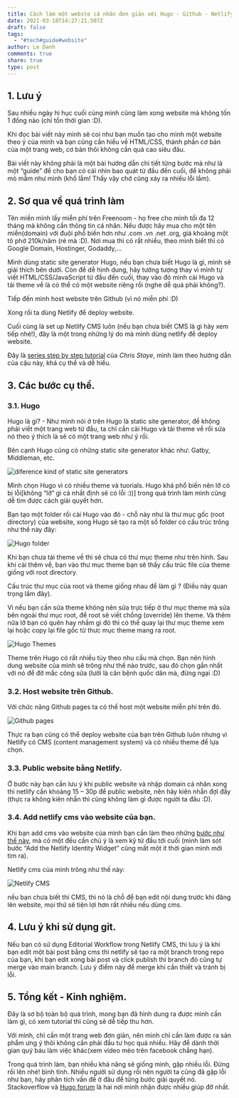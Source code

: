 ```yaml
---
title: Cách làm một webste cá nhân đơn giản với Hugo - Github - Netlify
date: 2021-03-18T14:27:21.507Z
draft: false
tags:
  - "#tech#guide#website"
author: Le Danh
comments: true
share: true
type: post
---
```

## **1. Lưu ý**

Sau nhiều ngày hì hục cuối cùng mình cũng làm xong website mà không tốn 1 đồng nào (chỉ tốn thời gian :D).

Khi đọc bài viết này mình sẽ coi như bạn muốn tạo cho mình một website theo ý của mình và bạn cũng cần hiểu về HTML/CSS, thành phần cơ bản của một trang web, cơ bản thôi không cần quá cao siêu đâu.

Bài viết này không phải là một bài hướng dẫn chi tiết từng bước mà như là một “guide” để cho bạn có cái nhìn bao quát từ đầu đến cuối, để không phải mò mẫm như mình (khổ lắm! Thấy vậy chớ cũng xảy ra nhiều lỗi lắm).

## **2. Sơ qua về quá trình làm**

Tên miền mình lấy miễn phí trên Freenoom - họ free cho mình tối đa 12 tháng mà không cần thông tin cá nhân. Nếu được hãy mua cho một tên miền(domain) với đuôi phổ biến hơn như .com .vn .net .org, giá khoảng một tô phở 210k/năm (rẻ mà :D). Nơi mua thì có rất nhiều, theo mình biết thì có Google Domain, Hostinger, Godaddy,...

Mình dùng static site generator Hugo, nếu bạn chưa biết Hugo là gì, mình sẽ giải thích bên dưới. Còn để dễ hình dung, hãy tưởng tượng thay vì mình tự viết HTML/CSS/JavaScript từ đầu đến cuối, thay vào đó mình cài Hugo và tải theme về là có thể có một website riêng rồi (nghe dễ quá phải không?).

Tiếp đến mình host website trên Github (vì nó miễn phí :D)

Xong rồi ta dùng Netlify để deploy website.

Cuối cùng là set up Netlify CMS luôn (nếu bạn chưa biết CMS là gì hãy xem tiếp nhé!), đây là một trong những lý do mà mình dùng netlify để deploy website.

Đây là [series step by step tutorial](https://www.youtube.com/watch?v=5aajv-2YZYM&list=PL-Kz5P-mYdMgAJDmRJquyMHfdaIOD-3oj) của *Chris Staye*, mình làm theo hướng dẫn của cậu này, khá cụ thể và dễ hiểu.

## **3. Các bước cụ thể.**

### **3.1. Hugo**

Hugo là gì? - Như mình nói ở trên Hugo là static site generator, để không phải viết một trang web từ đầu, ta chỉ cần cài Hugo và tải theme về rồi sửa nó theo ý thích là sẽ có một trang web như ý rồi.

Bên cạnh Hugo cũng có những static site generator khác như: Gatby, Middleman, etc.

![diference kind of static site generators](uploads/sitegenerators.png)

Mình chọn Hugo vì có nhiều theme và tuorials. Hugo khá phổ biến nên lỡ có bị lỗi\[không “lỡ” gì cả nhất định sẽ có lỗi :))] trong quá trình làm mình cũng dễ tìm được cách giải quyết hơn.

Bạn tạo một folder rồi cài Hugo vào đó - chỗ này như là thư mục gốc (root directory) của website, xong Hugo sẽ tạo ra một số folder có cấu trúc trông như thế này đây:

![Hugo folder](uploads/rootdirectory.png)

Khi bạn chưa tải theme về thì sẽ chưa có thư mục theme như trên hình. Sau khi cài thêm về, bạn vào thư mục theme bạn sẽ thấy cấu trúc file của theme giống với root directory.

Cấu trúc thư mục của root và theme giống nhau để làm gì ? (Điều này quan trọng lắm đây).

Vì nếu bạn cần sửa theme không nên sửa trực tiếp ở thư mục theme mà sửa bên ngoài thư mục root, để root sẽ viết chồng (override) lên theme. Và thêm nữa lỡ bạn có quên hay nhầm gì đó thì có thể quay lại thư mục theme xem lại hoặc copy lại file gốc từ thưc mục theme mang ra root.

![Hugo Themes](uploads/hugothemes.png)

Theme trên Hugo có rất nhiều tùy theo nhu cầu mà chọn. Bạn nên hình dung website của mình sẽ trông như thế nào trước, sau đó chọn gần nhất với nó để đỡ mắc công sửa (lười là căn bệnh quốc dân mà, đừng ngại :D)

### **3.2. Host website trên Github.**

Với chức năng Github pages ta có thể host một website miễn phí trên đó.

![Github pages](uploads/githubpages.png)

Thực ra bạn cũng có thể deploy website của bạn trên Github luôn nhưng vì Netlify có CMS (content management system) và có nhiều theme để lựa chọn.

### **3.3. Public website bằng Netlify.**

Ở bước này bạn cần lưu ý khi public website và nhập domain cá nhân xong thì netlify cần khoảng 15 – 30p để public website, nên hãy kiên nhẫn đợi đấy (thực ra không kiên nhẫn thì cũng không làm gì được người ta đâu :D).

### **3.4. Add netlify cms vào website của bạn.**

[](<>)Khi bạn add cms vào website của mình bạn cần làm theo những [bước như thế này](<https://www.netlifycms.org/docs/add-to-your-site/>), mà có một đều cần chú ý là xem kỹ từ đầu tới cuối (mình làm sót bước “Add the Netlify Identity Widget” cũng mất một ít thời gian mình mới tìm ra).

Netlify cms của mình trông như thế này:

![Netlify CMS](uploads/netlifycms.png)

nếu bạn chưa biết thì CMS, thì nó là chỗ để bạn edit nội dung trước khi đăng lên website, mọi thứ sẽ tiện lợi hơn rất nhiều nếu dùng cms.
## **4. Lưu ý khi sử dụng git.**
Nếu bạn có sử dụng Editorial Workflow trong Netlify CMS, thì lưu ý là khi bạn edit một bài post bằng cms thì netlify sẽ tạo ra một branch trong repo của bạn, khi bạn edit xong bài post và click publish thì branch đó cũng tự merge vào main branch. Lưu ý điểm này để merge khi cần thiết và tránh bị lỗi.
## **5. Tổng kết - Kinh nghiệm.**

Đây là sơ bộ toàn bộ quá trình, mong bạn đã hình dung ra được mình cần làm gì, có xem tutorial thì cũng sẽ dễ tiếp thu hơn.

Với mình, chỉ cần một trang web đơn giản, nên mình chỉ cần làm được ra sản phẩm ưng ý thôi không cần phải đầu tư học quá nhiều. Hãy để dành thời gian quý báu làm việc khác(xem video mèo trên facebook chẳng hạn).

Trong quá trình làm, bạn nhiều khả năng sẽ giống mình, gặp nhiều lỗi. Đừng rối lên nhé! bình tĩnh. Nhiều người sử dụng rồi nên người ta cũng đã gặp lỗi như bạn, hãy phân tích vấn đề ở đâu để từng bước giải quyết nó. Stackoverflow và [Hugo forum](https://discourse.gohugo.io/t/hugo-as-static-forum-generator/10733) là hai nơi mình nhận được nhiều giúp đỡ nhất.